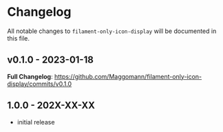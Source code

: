 # Changelog

All notable changes to `filament-only-icon-display` will be documented in this file.

## v0.1.0 - 2023-01-18

**Full Changelog**: https://github.com/Maggomann/filament-only-icon-display/commits/v0.1.0

## 1.0.0 - 202X-XX-XX

- initial release
